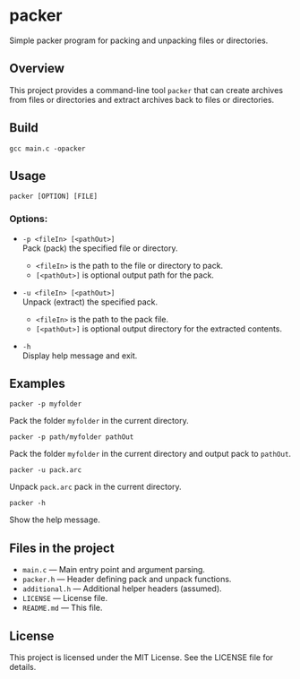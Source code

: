 # packer

Simple packer program for packing and unpacking files or directories.

## Overview

This project provides a command-line tool `packer` that can create archives from files or directories and extract archives back to files or directories.

## Build

```shell
gcc main.c -opacker
```

## Usage
```shell
packer [OPTION] [FILE]
```


### Options:

- `-p <fileIn> [<pathOut>]`  
  Pack (pack) the specified file or directory.  
  - `<fileIn>` is the path to the file or directory to pack.  
  - `[<pathOut>]` is optional output path for the pack.

- `-u <fileIn> [<pathOut>]`  
  Unpack (extract) the specified pack.  
  - `<fileIn>` is the path to the pack file.  
  - `[<pathOut>]` is optional output directory for the extracted contents.

- `-h`  
  Display help message and exit.

## Examples

```shell
packer -p myfolder
```
Pack the folder `myfolder` in the current directory.

```shell
packer -p path/myfolder pathOut
```
Pack the folder `myfolder` in the current directory and output pack to `pathOut`.

```shell
packer -u pack.arc
```
Unpack `pack.arc` pack in the current directory.

```shell
packer -h
```
Show the help message.

## Files in the project

- `main.c` — Main entry point and argument parsing.
- `packer.h` — Header defining pack and unpack functions.
- `additional.h` — Additional helper headers (assumed).
- `LICENSE` — License file.
- `README.md` — This file.

## License

This project is licensed under the MIT License. See the LICENSE file for details.

